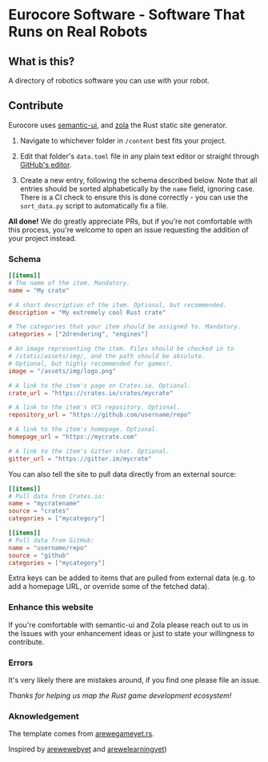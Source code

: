 # Eurocore Software - Software That Runs on Real Robots

## What is this?

A directory of robotics software you can use with your robot.

## Contribute

Eurocore uses [semantic-ui](https://semantic-ui.com/), and [zola](https://github.com/getzola/zola) the Rust static site generator.

1. Navigate to whichever folder in `/content` best fits your project.

2. Edit that folder's `data.toml` file in any plain text editor or straight through [GitHub's editor](https://help.github.com/articles/editing-files-in-another-user-s-repository/).

3. Create a new entry, following the schema described below. Note that all entries should be sorted alphabetically by the `name` field, ignoring case. There is a CI check to ensure this is done correctly - you can use the `sort_data.py` script to automatically fix a file.

**All done!** We do greatly appreciate PRs, but if you're not comfortable with this process, you're welcome to open an issue requesting the addition of your project instead.

### Schema

```toml
[[items]]
# The name of the item. Mandatory.
name = "My crate" 

# A short description of the item. Optional, but recommended.
description = "My extremely cool Rust crate" 

# The categories that your item should be assigned to. Mandatory.
categories = ["2drendering", "engines"]

# An image representing the item. Files should be checked in to
# /static/assets/img/, and the path should be absolute.
# Optional, but highly recommended for games!.
image = "/assets/img/logo.png"

# A link to the item's page on Crates.io. Optional.
crate_url = "https://crates.io/crates/mycrate"

# A link to the item's VCS repository. Optional.
repository_url = "https://github.com/username/repo"

# A link to the item's homepage. Optional.
homepage_url = "https://mycrate.com"

# A link to the item's Gitter chat. Optional.
gitter_url = "https://gitter.im/mycrate"
```

You can also tell the site to pull data directly from an external source:

```toml
[[items]]
# Pull data from Crates.io:
name = "mycratename"
source = "crates"
categories = ["mycategory"]

[[items]]
# Pull data from GitHub:
name = "username/repo"
source = "github"
categories = ["mycategory"]
```

Extra keys can be added to items that are pulled from external data (e.g. to add a homepage URL, or override some of the fetched data).

### Enhance this website

If you're comfortable with semantic-ui and Zola please reach out to us in the Issues with your enhancement ideas or just to state your willingness to contribute.

### Errors

It's very likely there are mistakes around, if you find one please file an issue.

*Thanks for helping us map the Rust game development ecosystem!*


### Aknowledgement

The template comes from [arewegameyet.rs](https://arewegameyet.rs/).

Inspired by [arewewebyet](https://www.arewewebyet.org) and [arewelearningyet](https://www.arewelearningyet.com))